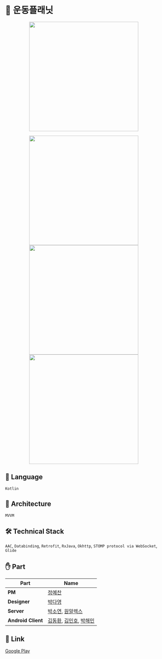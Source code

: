 # :runner: 운동플래닛

<p align="center">
<img src="https://user-images.githubusercontent.com/54823396/103972221-e51de380-51af-11eb-84a8-82161f755ecf.PNG" height="350dp">
</p>
<p align="center">
<img src="https://user-images.githubusercontent.com/54823396/103971882-0cc07c00-51af-11eb-972e-45c12149d340.png" height="350dp"> <img src="https://user-images.githubusercontent.com/54823396/103971881-0c27e580-51af-11eb-9804-928dffd1363a.png" height="350dp"> <img src="https://user-images.githubusercontent.com/54823396/103971879-0af6b880-51af-11eb-94ba-d6d9619a5013.png" height="350dp">
</p>

## :speech_balloon: Language
`Kotlin`

## 🔎 Architecture
`MVVM`

## 🛠️ Technical Stack
`AAC`, `Databinding`, `Retrofit`, `RxJava`, `Okhttp`, `STOMP protocol via WebSocket`, `Glide`

## ✋ Part
|Part|Name|
|------|---|
|**PM**|[정예찬](https://github.com/yc0191)|
|**Designer**|[박다영](https://github.com/DAUN11)|
|**Server**|[박소연](https://github.com/sypark9646), [원알렉스](https://github.com/dnjscksdn98)|
|**Android Client**|[김동환](https://github.com/dev-donghwan), [김민호](https://github.com/Minoyam), [박해민](https://github.com/Haemin-Park)|

## :link: Link
[Google Play](https://play.google.com/store/apps/details?id=com.yapp.sport_planet)
